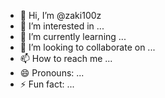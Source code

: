 - 👋 Hi, I’m @zaki100z
- 👀 I’m interested in ...
- 🌱 I’m currently learning ...
- 💞️ I’m looking to collaborate on ...
- 📫 How to reach me ...
- 😄 Pronouns: ...
- ⚡ Fun fact: ...

<!---
zaki100z/zaki100z is a ✨ special ✨ repository because its `README.md` (this file) appears on your GitHub profile.
You can click the Preview link to take a look at your changes.
--->
